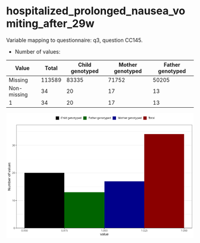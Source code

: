 # hospitalized_prolonged_nausea_vomiting_after_29w
Variable mapping to questionnaire: q3, question CC145.
- Number of values:

| Value | Total | Child genotyped | Mother genotyped | Father genotyped |
| ----- | ----- | --------------- | ---------------- | ---------------- |
| Missing | 113589 | 83335 | 71752 | 50205 |
| Non-missing | 34 | 20 | 17 | 13 |
| 1 | 34 | 20 | 17 | 13 |



![](hospitalized_prolonged_nausea_vomiting_after_29w_n.png)



